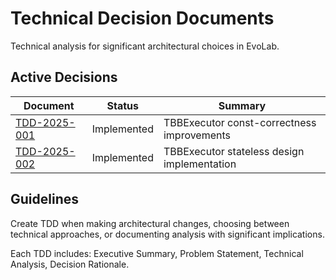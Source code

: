 # Technical Decision Documents

Technical analysis for significant architectural choices in EvoLab.

## Active Decisions

| Document | Status | Summary |
|----------|--------|---------|
| [TDD-2025-001](./tbb-executor-concurrent-determinism-analysis.md) | Implemented | TBBExecutor const-correctness improvements |
| [TDD-2025-002](./tbb-executor-thread-safety-analysis.md) | Implemented | TBBExecutor stateless design implementation |

## Guidelines

Create TDD when making architectural changes, choosing between technical approaches, or documenting analysis with significant implications.

Each TDD includes: Executive Summary, Problem Statement, Technical Analysis, Decision Rationale.
